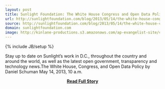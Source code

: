 ```yaml
---
layout: post
title: Sunlight Foundation: The White House Congress and Open Data Policy
url: http://sunlightfoundation.com/blog/2013/05/14/the-white-house-congress-and-open-data-policy/
source: http://sunlightfoundation.com/blog/2013/05/14/the-white-house-congress-and-open-data-policy/
domain: sunlightfoundation.com
image: http://kinlane-productions.s3.amazonaws.com/ap-evangelist-site/curated/screenshots/8700_sunlightfoundation_com.png
---
```

{% include JB/setup %}<p>Stay up to date on Sunlight’s work in D.C., throughout the country and around the world, as well as the latest open government, transparency and technology news.The White House, Congress, and Open Data Policy by Daniel Schuman May 14, 2013, 10 a.m.</p>
<center><p><a href="http://sunlightfoundation.com/blog/2013/05/14/the-white-house-congress-and-open-data-policy/" style='padding:25px; font-sze:18px; font-weight: bold;'>Read Full Story</a></p></center>
